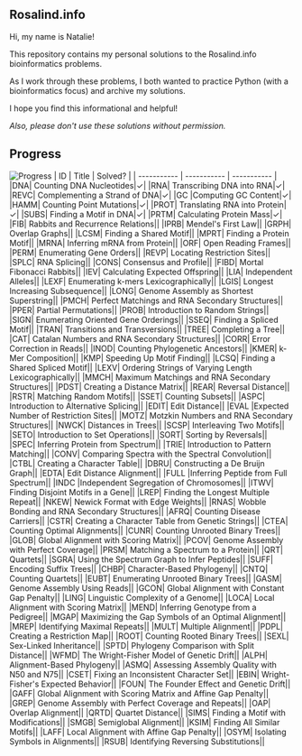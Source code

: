 ## Rosalind.info
Hi, my name is Natalie!

This repository contains my personal solutions to the Rosalind.info bioinformatics problems. 

As I work through these problems, I both wanted to practice Python (with a bioinformatics focus) and archive my solutions.

I hope you find this informational and helpful!

*Also, please don't use these solutions without permission.*

## Progress
![Progress](https://progress-bar.dev/8/)
| ID | Title      | Solved? |
| ----------- | ----------- | ----------- |
|DNA|	Counting DNA Nucleotides|✓|
|RNA|	Transcribing DNA into RNA|✓|
|REVC|	Complementing a Strand of DNA|✓|
|GC	|Computing GC Content|✓|
|HAMM|	Counting Point Mutations|✓|
|PROT|	Translating RNA into Protein|✓|
|SUBS|	Finding a Motif in DNA|✓|
|PRTM|	Calculating Protein Mass|✓|
|FIB|	Rabbits and Recurrence Relations||
|IPRB|	Mendel's First Law||
|GRPH|	Overlap Graphs||
|LCSM|	Finding a Shared Motif||
|MPRT|	Finding a Protein Motif||
|MRNA|	Inferring mRNA from Protein||
|ORF|	Open Reading Frames||
|PERM|	Enumerating Gene Orders||
|REVP|	Locating Restriction Sites||
|SPLC|	RNA Splicing||
|CONS|	Consensus and Profile||
|FIBD|	Mortal Fibonacci Rabbits||
|IEV|	Calculating Expected Offspring||
|LIA|	Independent Alleles||
|LEXF|	Enumerating k-mers Lexicographically||
|LGIS|	Longest Increasing Subsequence||
|LONG|	Genome Assembly as Shortest Superstring||
|PMCH|	Perfect Matchings and RNA Secondary Structures||
|PPER|	Partial Permutations||
|PROB|	Introduction to Random Strings||
|SIGN|	Enumerating Oriented Gene Orderings||
|SSEQ|	Finding a Spliced Motif||
|TRAN|	Transitions and Transversions||
|TREE|	Completing a Tree||
|CAT|	Catalan Numbers and RNA Secondary Structures||
|CORR|	Error Correction in Reads||
|INOD|	Counting Phylogenetic Ancestors||
|KMER|	k-Mer Composition||
|KMP|	Speeding Up Motif Finding||
|LCSQ|	Finding a Shared Spliced Motif||
|LEXV|	Ordering Strings of Varying Length Lexicographically||
|MMCH|	Maximum Matchings and RNA Secondary Structures||
|PDST|	Creating a Distance Matrix||
|REAR|	Reversal Distance||
|RSTR|	Matching Random Motifs||
|SSET|	Counting Subsets||
|ASPC|	Introduction to Alternative Splicing||
|EDIT|	Edit Distance||
|EVAL	|Expected Number of Restriction Sites||
|MOTZ|	Motzkin Numbers and RNA Secondary Structures||
|NWCK|	Distances in Trees||
|SCSP|	Interleaving Two Motifs||
|SETO|	Introduction to Set Operations||
|SORT|	Sorting by Reversals||
|SPEC|	Inferring Protein from Spectrum||
|TRIE|	Introduction to Pattern Matching||
|CONV|	Comparing Spectra with the Spectral Convolution||
|CTBL|	Creating a Character Table||
|DBRU|	Constructing a De Bruijn Graph||
|EDTA|	Edit Distance Alignment||
|FULL	|Inferring Peptide from Full Spectrum||
|INDC	|Independent Segregation of Chromosomes||
|ITWV|	Finding Disjoint Motifs in a Gene||
|LREP|	Finding the Longest Multiple Repeat||
|NKEW|	Newick Format with Edge Weights||
|RNAS|	Wobble Bonding and RNA Secondary Structures||
|AFRQ|	Counting Disease Carriers||
|CSTR|	Creating a Character Table from Genetic Strings||
|CTEA|	Counting Optimal Alignments||
|CUNR|	Counting Unrooted Binary Trees||
|GLOB|	Global Alignment with Scoring Matrix||
|PCOV|	Genome Assembly with Perfect Coverage||
|PRSM|	Matching a Spectrum to a Protein||
|QRT|	Quartets||
|SGRA|	Using the Spectrum Graph to Infer Peptides||
|SUFF|	Encoding Suffix Trees||
|CHBP|	Character-Based Phylogeny||
|CNTQ|	Counting Quartets||
|EUBT|	Enumerating Unrooted Binary Trees||
|GASM|	Genome Assembly Using Reads||
|GCON|	Global Alignment with Constant Gap Penalty||
|LING|	Linguistic Complexity of a Genome||
|LOCA|	Local Alignment with Scoring Matrix||
|MEND|	Inferring Genotype from a Pedigree||
|MGAP|	Maximizing the Gap Symbols of an Optimal Alignment||
|MREP|	Identifying Maximal Repeats||
|MULT|	Multiple Alignment||
|PDPL|	Creating a Restriction Map||
|ROOT|	Counting Rooted Binary Trees||
|SEXL|	Sex-Linked Inheritance||
|SPTD|	Phylogeny Comparison with Split Distance||
|WFMD|	The Wright-Fisher Model of Genetic Drift||
|ALPH|	Alignment-Based Phylogeny||
|ASMQ|	Assessing Assembly Quality with N50 and N75||
|CSET|	Fixing an Inconsistent Character Set||
|EBIN|	Wright-Fisher's Expected Behavior||
|FOUN|	The Founder Effect and Genetic Drift||
|GAFF|	Global Alignment with Scoring Matrix and Affine Gap Penalty||
|GREP|	Genome Assembly with Perfect Coverage and Repeats||
|OAP|	Overlap Alignment||
|QRTD|	Quartet Distance||
|SIMS|	Finding a Motif with Modifications||
|SMGB|	Semiglobal Alignment||
|KSIM|	Finding All Similar Motifs||
|LAFF|	Local Alignment with Affine Gap Penalty||
|OSYM|	Isolating Symbols in Alignments||
|RSUB|	Identifying Reversing Substitutions||

